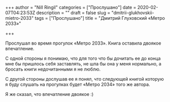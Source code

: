 +++
author = "Nill Ringil"
categories = ["Прослушано"]
date = 2020-02-07T04:23:53Z
description = ""
draft = false
slug = "dmitrii-glukhovskii-mietro-2033"
tags = ["Прослушано"]
title = "Дмитрий Глуховский «Метро 2033»"

+++


Прослушал во время прогулок «Метро 2033». Книга оставила двоякое впечатление.

С одной стороны я понимаю, что для того что бы дочитать ее до конца мне бы пришлось себя заставлять, не шла бы она у меня нормально, а бросать книги недочитанными я не люблю.

С другой стороны дослушав ее я понял, что следующей книгой которую я буду слушать на прогулках будет «Метро 2034» того же автора.

Я же сказал, что впечатление двоякое :)

